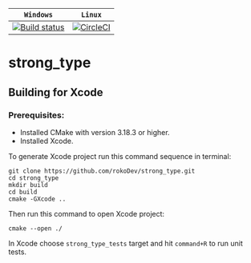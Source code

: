 | **`Windows`** | **`Linux`** |
|-------------|-------------|
[![Build status](https://ci.appveyor.com/api/projects/status/81er2p9hhjvjkoca/branch/master?svg=true)](https://ci.appveyor.com/project/rokoDev/strong-type/branch/master)|[![CircleCI](https://circleci.com/gh/rokoDev/strong_type/tree/master.svg?style=svg)](https://circleci.com/gh/rokoDev/strong_type/tree/master)|

# strong_type

## Building for Xcode

### Prerequisites:
 - Installed CMake with version 3.18.3 or higher.
 - Installed Xcode.

To generate Xcode project run this command sequence in terminal:
```
git clone https://github.com/rokoDev/strong_type.git
cd strong_type
mkdir build
cd build
cmake -GXcode ..
```

Then run this command to open Xcode project:
```
cmake --open ./
```

In Xcode choose `strong_type_tests` target and hit `command+R` to run unit tests.
